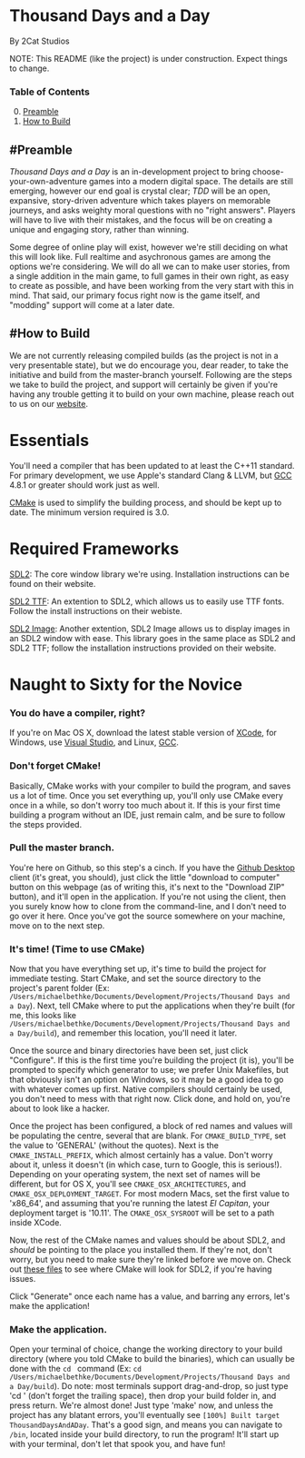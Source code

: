 # Thousand Days and a Day
By 2Cat Studios

NOTE: This README (like the project) is under construction. Expect things to change.

### Table of Contents

0. [Preamble](#preamble)
1. [How to Build](#how-to-build)

#Preamble
---
*Thousand Days and a Day* is an in-development project to bring choose-your-own-adventure games into a modern digital space. The details are still emerging, however our end goal is crystal clear; *TDD* will be an open, expansive, story-driven adventure which takes players on memorable journeys, and asks weighty moral questions with no "right answers". Players will have to live with their mistakes, and the focus will be on creating a unique and engaging story, rather than winning.

Some degree of online play will exist, however we're still deciding on what this will look like. Full realtime and asychronous games are among the options we're considering. We will do all we can to make user stories, from a single addition in the main game, to full games in their own right, as easy to create as possible, and have been working from the very start with this in mind. That said, our primary focus right now is the game itself, and "modding" support will come at a later date.


#How to Build
---
We are not currently releasing compiled builds (as the project is not in a very presentable state), but we do encourage you, dear reader, to take the initiative and build from the master-branch yourself. Following are the steps we take to build the project, and support will certainly be given if you're having any trouble getting it to build on your own machine, please reach out to us on our [website](https://2catstudios.github.io/main.html).

# Essentials

You'll need a compiler that has been updated to at least the C++11 standard. For primary development, we use Apple's standard Clang & LLVM, but [GCC](https://gcc.gnu.org) 4.8.1 or greater should work just as well.

[CMake](https://cmake.org) is used to simplify the building process, and should be kept up to date. The minimum version required is 3.0.

# Required Frameworks

[SDL2](https://www.libsdl.org/download-2.0.php): The core window library we're using. Installation instructions can be found on their website.

[SDL2 TTF](https://www.libsdl.org/projects/SDL_ttf/): An extention to SDL2, which allows us to easily use TTF fonts. Follow the install instructions on their webiste.

[SDL2 Image](https://www.libsdl.org/projects/SDL_image/): Another extention, SDL2 Image allows us to display images in an SDL2 window with ease. This library goes in the same place as SDL2 and SDL2 TTF; follow the installation instructions provided on their website.

# Naught to Sixty for the Novice
### You do have a compiler, right?
If you're on Mac OS X, download the latest stable version of [XCode](https://developer.apple.com/xcode/), for Windows, use [Visual Studio](https://www.visualstudio.com), and Linux, [GCC](https://gcc.gnu.org).

### Don't forget CMake!
Basically, CMake works with your compiler to build the program, and saves us a lot of time. Once you set everything up, you'll only use CMake every once in a while, so don't worry too much about it. If this is your first time building a program without an IDE, just remain calm, and be sure to follow the steps provided.

### Pull the master branch.
You're here on Github, so this step's a cinch. If you have the [Github Desktop](https://desktop.github.com) client (it's great, you should), just click the little "download to computer" button on this webpage (as of writing this, it's next to the "Download ZIP" button), and it'll open in the application. If you're not using the client, then you surely know how to clone from the command-line, and I don't need to go over it here. Once you've got the source somewhere on your machine, move on to the next step.

### It's time! (Time to use CMake)
Now that you have everything set up, it's time to build the project for immediate testing. Start CMake, and set the source directory to the project's parent folder (Ex: `/Users/michaelbethke/Documents/Development/Projects/Thousand Days and a Day`). Next, tell CMake where to put the applications when they're built (for me, this looks like `/Users/michaelbethke/Documents/Development/Projects/Thousand Days and a Day/build`), and remember this location, you'll need it later.

Once the source and binary directories have been set, just click "Configure". If this is the first time you're building the project (it is), you'll be prompted to specify which generator to use; we prefer Unix Makefiles, but that obviously isn't an option on Windows, so it may be a good idea to go with whatever comes up first. Native compilers should certainly be used, you don't need to mess with that right now. Click done, and hold on, you're about to look like a hacker.

Once the project has been configured, a block of red names and values will be populating the centre, several that are blank. For `CMAKE_BUILD_TYPE`, set the value to 'GENERAL' (without the quotes). Next is the `CMAKE_INSTALL_PREFIX`, which almost certainly has a value. Don't worry about it, unless it doesn't (in which case, turn to Google, this is serious!). Depending on your operating system, the next set of names will be different, but for OS X, you'll see `CMAKE_OSX_ARCHITECTURES`, and `CMAKE_OSX_DEPLOYMENT_TARGET`. For most modern Macs, set the first value to 'x86_64', and assuming that you're running the latest *El Capitan*, your deployment target is '10.11'. The `CMAKE_OSX_SYSROOT` will be set to a path inside XCode.

Now, the rest of the CMake names and values should be about SDL2, and *should* be pointing to the place you installed them. If they're not, don't worry, but you need to make sure they're linked before we move on. Check out [these files](https://github.com/AVividLight/Thousand-Days-and-a-Day/tree/master/cmake) to see where CMake will look for SDL2, if you're having issues.

Click "Generate" once each name has a value, and barring any errors, let's make the application!

### Make the application.
Open your terminal of choice, change the working directory to your build directory (where you told CMake to build the binaries), which can usually be done with the `cd ` command (Ex: `cd /Users/michaelbethke/Documents/Development/Projects/Thousand Days and a Day/build`). Do note: most terminals support drag-and-drop, so just type 'cd ' (don't forget the trailing space), then drop your build folder in, and press return. We're almost done! Just type 'make' now, and unless the project has any blatant errors, you'll eventually see `[100%] Built target ThousandDaysAndADay`. That's a good sign, and means you can navigate to `/bin`, located inside your build directory, to run the program! It'll start up with your terminal, don't let that spook you, and have fun!
